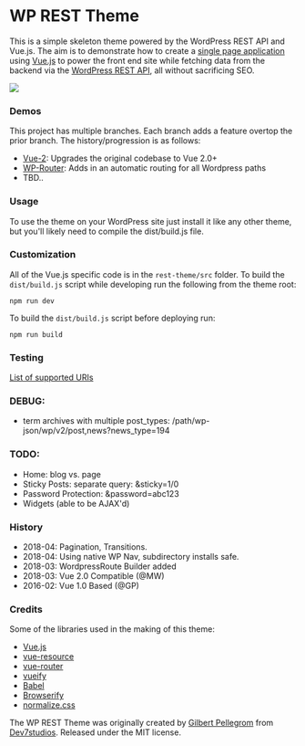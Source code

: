 # WP REST Theme

This is a simple skeleton theme powered by the WordPress REST API and Vue.js. The aim is to
demonstrate how to create a [single page application](https://en.wikipedia.org/wiki/Single-page_application) using
[Vue.js](http://vuejs.org) to power the front end site while fetching data from the backend via the
[WordPress REST API](http://v2.wp-api.org), all without sacrificing SEO.

![](https://cloud.githubusercontent.com/assets/203882/12955214/ec10e59c-d019-11e5-9c15-403c1ba76ce9.gif)

### Demos

This project has multiple branches. Each branch adds a feature overtop the prior branch. The history/progression is as follows:

* [Vue-2](http://github.mwallace.info/vue-2/): Upgrades the original codebase to Vue 2.0+
* [WP-Router](http://github.mwallace.info/wp-router/): Adds in an automatic routing for all Wordpress paths
* TBD..

### Usage

To use the theme on your WordPress site just install it like any other theme, but you'll likely need to compile the dist/build.js file.

### Customization

All of the Vue.js specific code is in the `rest-theme/src` folder. To build the `dist/build.js` script while
developing run the following from the theme root:

```
npm run dev
```

To build the `dist/build.js` script before deploying run:

```
npm run build
```

### Testing
[List of supported URIs](docs/TESTING.md)


### DEBUG:
* term archives with multiple post_types: /path/wp-json/wp/v2/post,news?news_type=194

### TODO:
* Home: blog vs. page
* Sticky Posts: separate query: &sticky=1/0
* Password Protection: &password=abc123
* Widgets (able to be AJAX'd)

### History
* 2018-04: Pagination, Transitions.
* 2018-04: Using native WP Nav, subdirectory installs safe.
* 2018-03: WordpressRoute Builder added
* 2018-03: Vue 2.0 Compatible (@MW)
* 2016-02: Vue 1.0 Based (@GP)

### Credits

Some of the libraries used in the making of this theme:

* [Vue.js](http://vuejs.org)
* [vue-resource](https://github.com/vuejs/vue-resource)
* [vue-router](https://github.com/vuejs/vue-router)
* [vueify](https://github.com/vuejs/vueify)
* [Babel](https://babeljs.io)
* [Browserify](http://browserify.org)
* [normalize.css](https://necolas.github.io/normalize.css)

The WP REST Theme was originally created by [Gilbert Pellegrom](http://gilbert.pellegrom.me) from
[Dev7studios](http://dev7studios.com). Released under the MIT license.
